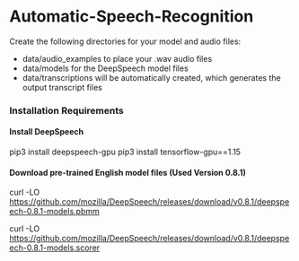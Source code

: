 # Automatic-Speech-Recognition

Create the following directories for your model and audio files:
  - data/audio_examples to place your .wav audio files
  - data/models for the DeepSpeech model files
  - data/transcriptions will be automatically created, which generates the output transcript files

### Installation Requirements

#### Install DeepSpeech
pip3 install deepspeech-gpu
pip3 install tensorflow-gpu==1.15

#### Download pre-trained English model files (Used Version 0.8.1)
curl -LO https://github.com/mozilla/DeepSpeech/releases/download/v0.8.1/deepspeech-0.8.1-models.pbmm

curl -LO https://github.com/mozilla/DeepSpeech/releases/download/v0.8.1/deepspeech-0.8.1-models.scorer


